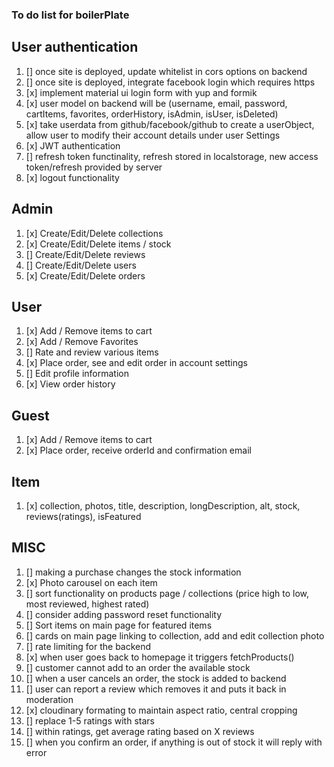 ### To do list for boilerPlate

## User authentication

1. [] once site is deployed, update whitelist in cors options on backend
2. [] once site is deployed, integrate facebook login which requires https
3. [x] implement material ui login form with yup and formik
4. [x] user model on backend will be (username, email, password,  cartItems, favorites, orderHistory, isAdmin, isUser, isDeleted)
5. [x] take userdata from github/facebook/github to create a userObject, allow user to modify their account details under user Settings 
6. [x] JWT authentication
7. [] refresh token functinality, refresh stored in localstorage, new access token/refresh provided by server
8. [x] logout functionality

## Admin

1. [x] Create/Edit/Delete collections
2. [x] Create/Edit/Delete items / stock
3. [] Create/Edit/Delete reviews
4. [] Create/Edit/Delete users
5. [x] Create/Edit/Delete orders

## User

1. [x] Add / Remove items to cart
2. [x] Add / Remove Favorites
3. [] Rate and review various items
4. [x] Place order, see and edit order in account settings
5. [] Edit profile information
6. [x] View order history

## Guest

1. [x] Add / Remove items to cart
4. [x] Place order, receive orderId and confirmation email

## Item 

1. [x] collection, photos, title, description, longDescription, alt, stock, reviews(ratings), isFeatured

## MISC

1. [] making a purchase changes the stock information
2. [x] Photo carousel on each item
3. [] sort functionality on products page / collections (price high to low, most reviewed, highest rated)
4. [] consider adding password reset functionality
5. [] Sort items on main page for featured items
6. [] cards on main page linking to collection, add and edit collection photo
7. [] rate limiting for the backend 
8. [x] when user goes back to homepage it triggers fetchProducts()
9. [] customer cannot add to an order the available stock
10. [] when a user cancels an order, the stock is added to backend
11. [] user can report a review which removes it and puts it back in moderation
12. [x] cloudinary formating to maintain aspect ratio, central cropping
13. [] replace 1-5 ratings with stars
14. [] within ratings, get average rating based on X reviews
15. [] when you confirm an order, if anything is out of stock it will reply with error 


